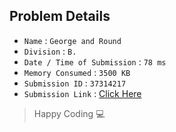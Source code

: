 ## Problem Details 
 
- `Name`                      : `George and Round`
- `Division`                  : `B.`
- `Date / Time of Submission` : `78 ms`
- `Memory Consumed`           : `3500 KB`
- `Submission ID`             : `37314217`
- `Submission Link`           : [Click Here](http://codeforces.com/contest/387/submission/37314217)

> Happy Coding   :computer: